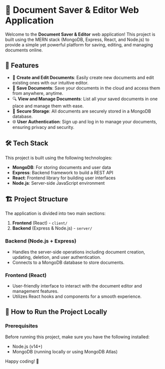

 # 📄 Document Saver & Editor Web Application

Welcome to the **Document Saver & Editor** web application! This project is built using the MERN stack (MongoDB, Express, React, and Node.js) to provide a simple yet powerful platform for saving, editing, and managing documents online.

## 🚀 Features

- 📝 **Create and Edit Documents**: Easily create new documents and edit existing ones with our intuitive editor.
- 💾 **Save Documents**: Save your documents in the cloud and access them from anywhere, anytime.
- 🔍 **View and Manage Documents**: List all your saved documents in one place and manage them with ease.
- 🔐 **Secure Storage**: All documents are securely stored in a MongoDB database.
- 🌐 **User Authentication**: Sign up and log in to manage your documents, ensuring privacy and security.

## 🛠️ Tech Stack

This project is built using the following technologies:

- **MongoDB**: For storing documents and user data
- **Express**: Backend framework to build a REST API
- **React**: Frontend library for building user interfaces
- **Node.js**: Server-side JavaScript environment

## 🏗️ Project Structure

The application is divided into two main sections: 

1. **Frontend** (React) - `client/`
2. **Backend** (Express & Node.js) - `server/`

### Backend (Node.js + Express)

- Handles the server-side operations including document creation, updating, deletion, and user authentication.
- Connects to a MongoDB database to store documents.

### Frontend (React)

- User-friendly interface to interact with the document editor and management features.
- Utilizes React hooks and components for a smooth experience.

## 📂 How to Run the Project Locally

### Prerequisites

Before running this project, make sure you have the following installed:

- Node.js (v14+)
- MongoDB (running locally or using MongoDB Atlas)

Happy coding! 🎉




